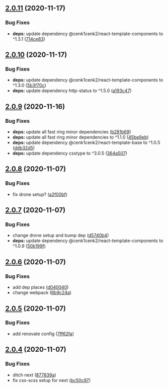 ## [2.0.11](https://github.com/cenk1cenk2/html-error-pages/compare/v2.0.10...v2.0.11) (2020-11-17)

### Bug Fixes

- **deps:** update dependency @cenk1cenk2/react-template-components to ^1.3.1 ([714ce83](https://github.com/cenk1cenk2/html-error-pages/commit/714ce83649be4ac07cdccf6ba4be730db1d9fbc3))

## [2.0.10](https://github.com/cenk1cenk2/html-error-pages/compare/v2.0.9...v2.0.10) (2020-11-17)

### Bug Fixes

- **deps:** update dependency @cenk1cenk2/react-template-components to ^1.3.0 ([5b3f70c](https://github.com/cenk1cenk2/html-error-pages/commit/5b3f70c98fcf01b984a3a0f73667eb0db3b28b57))
- **deps:** update dependency http-status to ^1.5.0 ([a193c47](https://github.com/cenk1cenk2/html-error-pages/commit/a193c47481929fbf85e94fcd723c61cc73d0f17b))

## [2.0.9](https://github.com/cenk1cenk2/html-error-pages/compare/v2.0.8...v2.0.9) (2020-11-16)

### Bug Fixes

- **deps:** update all fast ring minor dependencies ([b281b69](https://github.com/cenk1cenk2/html-error-pages/commit/b281b698da5cbba579ac72d9d3d542a6f272c26e))
- **deps:** update all fast ring minor dependencies to ^1.1.0 ([45be9eb](https://github.com/cenk1cenk2/html-error-pages/commit/45be9eb150c4998ce24e2d1a9aaa3e6f240fdbb0))
- **deps:** update dependency @cenk1cenk2/react-template-base to ^1.0.5 ([ddb32d5](https://github.com/cenk1cenk2/html-error-pages/commit/ddb32d5b75e8e586ab6eb709f37aa67dd0077786))
- **deps:** update dependency csstype to ^3.0.5 ([364a507](https://github.com/cenk1cenk2/html-error-pages/commit/364a5074b539202134fab39cff308f7ae5d753fc))

## [2.0.8](https://github.com/cenk1cenk2/html-error-pages/compare/v2.0.7...v2.0.8) (2020-11-07)

### Bug Fixes

- fix drone setup? ([a2f00bf](https://github.com/cenk1cenk2/html-error-pages/commit/a2f00bf57db1d62a8ad92524a626bc2ed134faba))

## [2.0.7](https://github.com/cenk1cenk2/html-error-pages/compare/v2.0.6...v2.0.7) (2020-11-07)

### Bug Fixes

- change drone setup and bump dep ([d5740b4](https://github.com/cenk1cenk2/html-error-pages/commit/d5740b4b804e64a5351f88c1a94c7917a595a244))
- **deps:** update dependency @cenk1cenk2/react-template-components to ^1.0.9 ([50b199f](https://github.com/cenk1cenk2/html-error-pages/commit/50b199ff8cfc4580a3733abeb5dd7a001d9adf75))

## [2.0.6](https://github.com/cenk1cenk2/html-error-pages/compare/v2.0.5...v2.0.6) (2020-11-07)

### Bug Fixes

- add dep places ([d040040](https://github.com/cenk1cenk2/html-error-pages/commit/d04004089bafdbc615695b87dce6a19c741673af))
- change webpack ([6b9c24a](https://github.com/cenk1cenk2/html-error-pages/commit/6b9c24a3e5028e4df3f498bb82da5546c8eb32a0))

## [2.0.5](https://github.com/cenk1cenk2/html-error-pages/compare/v2.0.4...v2.0.5) (2020-11-07)

### Bug Fixes

- add renovate config ([7ff62fa](https://github.com/cenk1cenk2/html-error-pages/commit/7ff62fa6114a4dbc9a2daa413fbe24e6acde6541))

## [2.0.4](https://github.com/cenk1cenk2/html-error-pages/compare/v2.0.3...v2.0.4) (2020-11-07)

### Bug Fixes

- ditch next ([877839a](https://github.com/cenk1cenk2/html-error-pages/commit/877839acf41490a1454f9964d5421f1a08656d41))
- fix css-scss setup for next ([bc50c97](https://github.com/cenk1cenk2/html-error-pages/commit/bc50c973cdc3fcb8611e3bc29d34c28c78e35f51))
